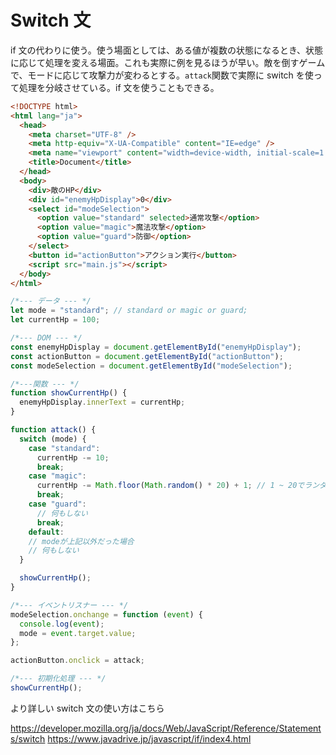 # Switch 文

if 文の代わりに使う。使う場面としては、ある値が複数の状態になるとき、状態に応じて処理を変える場面。これも実際に例を見るほうが早い。敵を倒すゲームで、モードに応じて攻撃力が変わるとする。`attack`関数で実際に switch を使って処理を分岐させている。if 文を使うこともできる。

```html
<!DOCTYPE html>
<html lang="ja">
  <head>
    <meta charset="UTF-8" />
    <meta http-equiv="X-UA-Compatible" content="IE=edge" />
    <meta name="viewport" content="width=device-width, initial-scale=1.0" />
    <title>Document</title>
  </head>
  <body>
    <div>敵のHP</div>
    <div id="enemyHpDisplay">0</div>
    <select id="modeSelection">
      <option value="standard" selected>通常攻撃</option>
      <option value="magic">魔法攻撃</option>
      <option value="guard">防御</option>
    </select>
    <button id="actionButton">アクション実行</button>
    <script src="main.js"></script>
  </body>
</html>
```

```js
/*--- データ --- */
let mode = "standard"; // standard or magic or guard;
let currentHp = 100;

/*--- DOM --- */
const enemyHpDisplay = document.getElementById("enemyHpDisplay");
const actionButton = document.getElementById("actionButton");
const modeSelection = document.getElementById("modeSelection");

/*---関数 --- */
function showCurrentHp() {
  enemyHpDisplay.innerText = currentHp;
}

function attack() {
  switch (mode) {
    case "standard":
      currentHp -= 10;
      break;
    case "magic":
      currentHp -= Math.floor(Math.random() * 20) + 1; // 1 ~ 20でランダム
      break;
    case "guard":
      // 何もしない
      break;
    default:
    // modeが上記以外だった場合
    // 何もしない
  }

  showCurrentHp();
}

/*--- イベントリスナー --- */
modeSelection.onchange = function (event) {
  console.log(event);
  mode = event.target.value;
};

actionButton.onclick = attack;

/*--- 初期化処理 --- */
showCurrentHp();
```

より詳しい switch 文の使い方はこちら

https://developer.mozilla.org/ja/docs/Web/JavaScript/Reference/Statements/switch
https://www.javadrive.jp/javascript/if/index4.html
